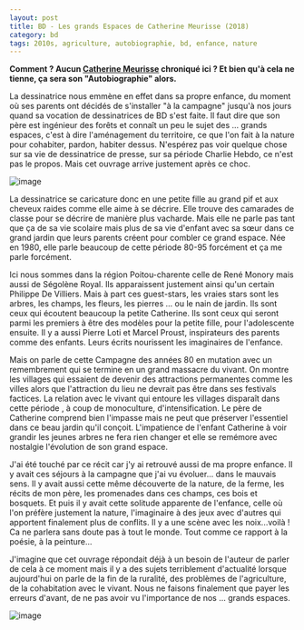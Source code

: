 ```yaml
---
layout: post
title: BD - Les grands Espaces de Catherine Meurisse (2018)
category: bd
tags: 2010s, agriculture, autobiographie, bd, enfance, nature
---
```

**Comment ? Aucun <a href="https://fr.wikipedia.org/wiki/Catherine_Meurisse">Catherine Meurisse</a> chroniqué ici ? Et bien qu'à cela ne tienne, ça sera son "Autobiographie" alors.**

La dessinatrice nous emmène en effet dans sa propre enfance, du moment où ses parents ont décidés de s'installer "à la campagne" jusqu'à nos jours quand sa vocation de dessinatrices de BD s'est faite. Il faut dire que son père est ingénieur des forêts et connaît un peu le sujet des ... grands espaces, c'est à dire l'aménagement du territoire, ce que l'on fait à la nature pour cohabiter, pardon, habiter dessus. N'espérez pas voir quelque chose sur sa vie de dessinatrice de presse, sur sa période Charlie Hebdo, ce n'est pas le propos. Mais cet ouvrage arrive justement après ce choc.

![image](https://filedn.eu/llqi9IBxlYouGRXYG2xlROb/img/2019/grandsespace.jpg)

La dessinatrice se caricature donc en une petite fille au grand pif et aux cheveux raides comme elle aime à se décrire. Elle trouve des camarades de classe pour se décrire de manière plus vacharde. Mais elle ne parle pas tant que ça de sa vie scolaire mais plus de sa vie d'enfant avec sa sœur dans ce grand jardin que leurs parents créent pour combler ce grand espace.  Née en 1980, elle parle beaucoup de cette période 80-95 forcément et ça me parle forcément.

Ici nous sommes dans la région Poitou-charente celle de René Monory mais aussi de Ségolène Royal. Ils apparaissent justement ainsi qu'un certain Philippe De Villiers. Mais à part ces guest-stars, les vraies stars sont les arbres, les champs, les fleurs, les pierres ... ou le nain de jardin. Ils sont ceux qui écoutent beaucoup la petite Catherine. Ils sont ceux qui seront parmi les premiers à être des modèles pour la petite fille, pour l'adolescente ensuite. Il y a aussi Pierre Loti et Marcel Proust, inspirateurs des parents comme des enfants. Leurs écrits nourissent les imaginaires de l'enfance. 

Mais on parle de cette Campagne des années 80 en mutation avec un remembrement qui se termine en un grand massacre du vivant. On montre les villages qui essaient de devenir des attractions permanentes comme les villes alors que l'attraction du lieu ne devrait pas être dans ses festivals factices. La relation avec le vivant qui entoure les villages disparaît dans cette période , à coup de monoculture, d'intensification. Le père de Catherine comprend bien l'impasse mais ne peut que préserver l'essentiel dans ce beau jardin qu'il conçoit. L'impatience de l'enfant Catherine à voir grandir les jeunes arbres ne fera rien changer et elle se remémore avec nostalgie l'évolution de son grand espace.

J'ai été touché par ce récit car j'y ai retrouvé aussi de ma propre enfance. Il y avait ces séjours à la campagne que j'ai vu évoluer... dans le mauvais sens. Il y avait aussi cette même découverte de la nature, de la ferme, les récits de mon père, les promenades dans ces champs, ces bois et bosquets. Et puis il y avait cette solitude apparente de l'enfance, celle où l'on préfère justement la nature, l'imaginaire à des jeux avec d'autres qui apportent finalement plus de conflits. Il y a une scène avec les noix...voilà ! Ca ne parlera sans doute pas à tout le monde. Tout comme ce rapport à la poésie, à la peinture...

J'imagine que cet ouvrage répondait déjà à un besoin de l'auteur de parler de cela à ce moment mais il y a des sujets terriblement d'actualité lorsque aujourd'hui on parle de la fin de la ruralité, des problèmes de l'agriculture, de la cohabitation avec le vivant. Nous ne faisons finalement que payer les erreurs d'avant, de ne pas avoir vu l'importance de nos ... grands espaces. 

![image](https://filedn.eu/llqi9IBxlYouGRXYG2xlROb/img/2019/grandsespaces2.jpg)
